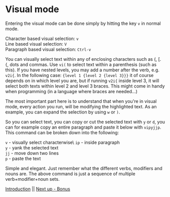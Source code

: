 # Visual mode

Entering the visual mode can be done simply by hitting the key `v` in normal mode.

Character based visual selection: `v`\
Line based visual selection: `V`\
Paragraph based visual selection: `Ctrl-v`

You can visually select text within any of enclosing characters such as (, [. {, dots and commas.
Use `vi(` to select text within a parenthesis (such as this). If you have nested levels, you may add a number after the verb, e.g. `v2i{`.
In the following case: `{level 1 {level 2 {level 3}}}` it of course depends on in which level you are, but if running `v2i{` inside level 3, it will select both texts within level 2 and level 3 braces. This might come in handy when programming (in a language where braces are needed...)

The most important part here is to understand that when you're in visual mode, every action you run, will be modifying the highlighted text. As an example, you can expand the selection by using `w` or `)`.

So you can select text, you can copy or cut the selected text with `y` or `d`, you can for example copy an entire paragraph and paste it below with `vipyjjp`. This command can be broken down into the following:

`v` - visually select characterwise\ 
`ip` - inside paragraph\
`y` - yank the selected text\
`jj` - move down two lines\
`p` - paste the text

Simple and elegant. Just remember what the different verbs, modifiers and nouns are. The above command is just a sequence of multiple verb+modifier+noun sets.

[Introduction](introduction.md) || [Next up - Bonus](bonus.md)
